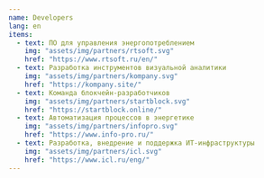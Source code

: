 ```yaml
---
name: Developers
lang: en
items:
  - text: ПО для управления энергопотреблением
    img: "assets/img/partners/rtsoft.svg"
    href: "https://www.rtsoft.ru/en/"
  - text: Разработка инструментов визуальной аналитики
    img: "assets/img/partners/kompany.svg"
    href: "https://kompany.site/"
  - text: Команда блокчейн-разработчиков
    img: "assets/img/partners/startblock.svg"
    href: "https://startblock.online/"
  - text: Автоматизация процессов в энергетике
    img: "assets/img/partners/infopro.svg"
    href: "https://www.info-pro.ru/"
  - text: Разработка, внедрение и поддержка ИТ-инфраструктуры
    img: "assets/img/partners/icl.svg"
    href: "https://www.icl.ru/eng/"
---
```

